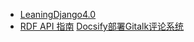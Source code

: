 - [LeaningDjango4.0](src/myknowledge/Django/LeaningDjango4.0.md)
- [RDF API 指南](http://drf.jiuyou.info/#/)
[Docsify部署Gitalk评论系统](src/myknowledge/Docsify/Docsify部署Gitalk评论系统.md ':include')